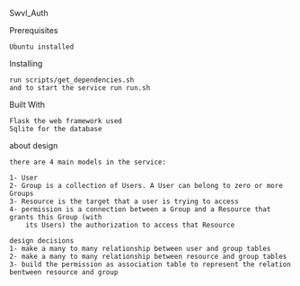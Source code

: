 Swvl_Auth


Prerequisites

    Ubuntu installed
    
Installing

    run scripts/get_dependencies.sh
    and to start the service run run.sh

Built With

    Flask the web framework used
    Sqlite for the database

about design

    there are 4 main models in the service:
    
    1- User
    2- Group is a collection of Users. A User can belong to zero or more Groups
    3- Resource is the target that a user is trying to access
    4- permission is a connection between a Group and a Resource that grants this Group (with
        its Users) the authorization to access that Resource

    design decisions
    1- make a many to many relationship between user and group tables
    2- make a many to many relationship between resource and group tables
    3- build the permission as association table to represent the relation bentween resource and group
